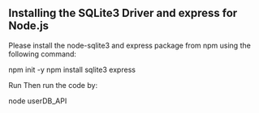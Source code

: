 ## Installing the SQLite3 Driver and express for Node.js
Please install the node-sqlite3 and express package from npm using the following command:
   
   npm init -y
   npm install sqlite3 express

Run
Then run the code by:
   
   node userDB_API




 
